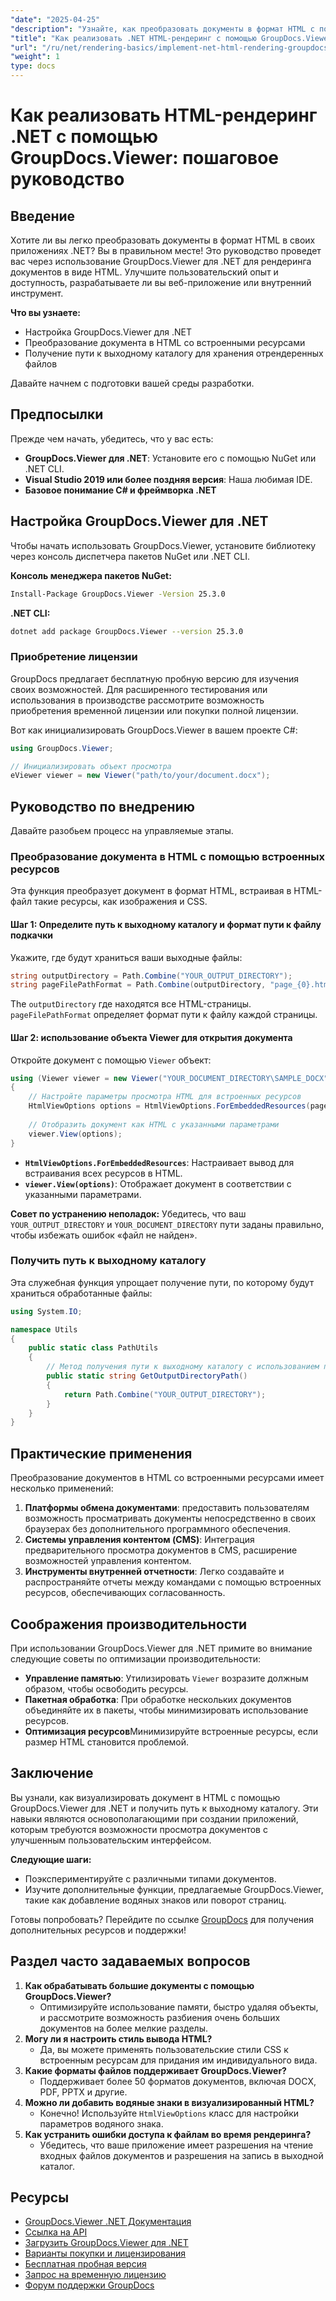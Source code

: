 ```yaml
---
"date": "2025-04-25"
"description": "Узнайте, как преобразовать документы в формат HTML с помощью GroupDocs.Viewer для .NET. Это руководство охватывает настройку, этапы рендеринга и практические приложения."
"title": "Как реализовать .NET HTML-рендеринг с помощью GroupDocs.Viewer&#58; Пошаговое руководство"
"url": "/ru/net/rendering-basics/implement-net-html-rendering-groupdocs-viewer/"
"weight": 1
type: docs
---
```

# Как реализовать HTML-рендеринг .NET с помощью GroupDocs.Viewer: пошаговое руководство

## Введение

Хотите ли вы легко преобразовать документы в формат HTML в своих приложениях .NET? Вы в правильном месте! Это руководство проведет вас через использование GroupDocs.Viewer для .NET для рендеринга документов в виде HTML. Улучшите пользовательский опыт и доступность, разрабатываете ли вы веб-приложение или внутренний инструмент.

**Что вы узнаете:**
- Настройка GroupDocs.Viewer для .NET
- Преобразование документа в HTML со встроенными ресурсами
- Получение пути к выходному каталогу для хранения отрендеренных файлов

Давайте начнем с подготовки вашей среды разработки.

## Предпосылки

Прежде чем начать, убедитесь, что у вас есть:
- **GroupDocs.Viewer для .NET**: Установите его с помощью NuGet или .NET CLI.
- **Visual Studio 2019 или более поздняя версия**: Наша любимая IDE.
- **Базовое понимание C# и фреймворка .NET**

## Настройка GroupDocs.Viewer для .NET

Чтобы начать использовать GroupDocs.Viewer, установите библиотеку через консоль диспетчера пакетов NuGet или .NET CLI.

**Консоль менеджера пакетов NuGet:**
```bash
Install-Package GroupDocs.Viewer -Version 25.3.0
```

**.NET CLI:**
```bash
dotnet add package GroupDocs.Viewer --version 25.3.0
```

### Приобретение лицензии

GroupDocs предлагает бесплатную пробную версию для изучения своих возможностей. Для расширенного тестирования или использования в производстве рассмотрите возможность приобретения временной лицензии или покупки полной лицензии.

Вот как инициализировать GroupDocs.Viewer в вашем проекте C#:
```csharp
using GroupDocs.Viewer;

// Инициализировать объект просмотра
eViewer viewer = new Viewer("path/to/your/document.docx");
```

## Руководство по внедрению

Давайте разобьем процесс на управляемые этапы.

### Преобразование документа в HTML с помощью встроенных ресурсов

Эта функция преобразует документ в формат HTML, встраивая в HTML-файл такие ресурсы, как изображения и CSS.

#### Шаг 1: Определите путь к выходному каталогу и формат пути к файлу подкачки

Укажите, где будут храниться ваши выходные файлы:
```csharp
string outputDirectory = Path.Combine("YOUR_OUTPUT_DIRECTORY");
string pageFilePathFormat = Path.Combine(outputDirectory, "page_{0}.html");
```
The `outputDirectory` где находятся все HTML-страницы. `pageFilePathFormat` определяет формат пути к файлу каждой страницы.

#### Шаг 2: использование объекта Viewer для открытия документа

Откройте документ с помощью `Viewer` объект:
```csharp
using (Viewer viewer = new Viewer("YOUR_DOCUMENT_DIRECTORY\SAMPLE_DOCX"))
{
    // Настройте параметры просмотра HTML для встроенных ресурсов
    HtmlViewOptions options = HtmlViewOptions.ForEmbeddedResources(pageFilePathFormat);
    
    // Отобразить документ как HTML с указанными параметрами
    viewer.View(options);
}
```
- **`HtmlViewOptions.ForEmbeddedResources`**: Настраивает вывод для встраивания всех ресурсов в HTML.
- **`viewer.View(options)`**: Отображает документ в соответствии с указанными параметрами.

**Совет по устранению неполадок:** Убедитесь, что ваш `YOUR_OUTPUT_DIRECTORY` и `YOUR_DOCUMENT_DIRECTORY` пути заданы правильно, чтобы избежать ошибок «файл не найден».

### Получить путь к выходному каталогу

Эта служебная функция упрощает получение пути, по которому будут храниться обработанные файлы:
```csharp
using System.IO;

namespace Utils
{
    public static class PathUtils
    {
        // Метод получения пути к выходному каталогу с использованием последовательного заполнителя
        public static string GetOutputDirectoryPath()
        {
            return Path.Combine("YOUR_OUTPUT_DIRECTORY");
        }
    }
}
```

## Практические применения

Преобразование документов в HTML со встроенными ресурсами имеет несколько применений:
1. **Платформы обмена документами**: предоставить пользователям возможность просматривать документы непосредственно в своих браузерах без дополнительного программного обеспечения.
2. **Системы управления контентом (CMS)**: Интеграция предварительного просмотра документов в CMS, расширение возможностей управления контентом.
3. **Инструменты внутренней отчетности**: Легко создавайте и распространяйте отчеты между командами с помощью встроенных ресурсов, обеспечивающих согласованность.

## Соображения производительности

При использовании GroupDocs.Viewer для .NET примите во внимание следующие советы по оптимизации производительности:
- **Управление памятью**: Утилизировать `Viewer` возразите должным образом, чтобы освободить ресурсы.
- **Пакетная обработка**: При обработке нескольких документов объединяйте их в пакеты, чтобы минимизировать использование ресурсов.
- **Оптимизация ресурсов**Минимизируйте встроенные ресурсы, если размер HTML становится проблемой.

## Заключение

Вы узнали, как визуализировать документ в HTML с помощью GroupDocs.Viewer для .NET и получить путь к выходному каталогу. Эти навыки являются основополагающими при создании приложений, которым требуются возможности просмотра документов с улучшенным пользовательским интерфейсом.

**Следующие шаги:**
- Поэкспериментируйте с различными типами документов.
- Изучите дополнительные функции, предлагаемые GroupDocs.Viewer, такие как добавление водяных знаков или поворот страниц.

Готовы попробовать? Перейдите по ссылке [GroupDocs](https://purchase.groupdocs.com/buy) для получения дополнительных ресурсов и поддержки!

## Раздел часто задаваемых вопросов

1. **Как обрабатывать большие документы с помощью GroupDocs.Viewer?**
   - Оптимизируйте использование памяти, быстро удаляя объекты, и рассмотрите возможность разбиения очень больших документов на более мелкие разделы.
2. **Могу ли я настроить стиль вывода HTML?**
   - Да, вы можете применять пользовательские стили CSS к встроенным ресурсам для придания им индивидуального вида.
3. **Какие форматы файлов поддерживает GroupDocs.Viewer?**
   - Поддерживает более 50 форматов документов, включая DOCX, PDF, PPTX и другие.
4. **Можно ли добавить водяные знаки в визуализированный HTML?**
   - Конечно! Используйте `HtmlViewOptions` класс для настройки параметров водяного знака.
5. **Как устранить ошибки доступа к файлам во время рендеринга?**
   - Убедитесь, что ваше приложение имеет разрешения на чтение входных файлов документов и разрешения на запись в выходной каталог.

## Ресурсы
- [GroupDocs.Viewer .NET Документация](https://docs.groupdocs.com/viewer/net/)
- [Ссылка на API](https://reference.groupdocs.com/viewer/net/)
- [Загрузить GroupDocs.Viewer для .NET](https://releases.groupdocs.com/viewer/net/)
- [Варианты покупки и лицензирования](https://purchase.groupdocs.com/buy)
- [Бесплатная пробная версия](https://releases.groupdocs.com/viewer/net/)
- [Запрос на временную лицензию](https://purchase.groupdocs.com/temporary-license/)
- [Форум поддержки GroupDocs](https://forum.groupdocs.com/c/viewer/9)